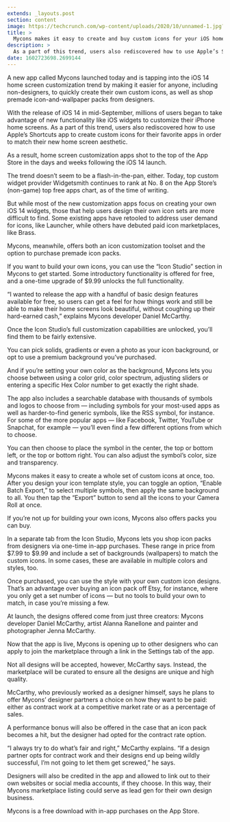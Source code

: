 ```yaml
--- 
extends: _layouts.post 
section: content 
image: https://techcrunch.com/wp-content/uploads/2020/10/unnamed-1.jpg?w=736 
title: > 
  Mycons makes it easy to create and buy custom icons for your iOS home screen – TechCrunch 
description: > 
  As a part of this trend, users also rediscovered how to use Apple’s Shortcuts app to create custom icons for their favorite apps in order to match their new home screen aesthetic.Mycons makes it easy to create a whole set of custom icons at once, too.If you’re not up for building your own icons, Mycons also offers packs you can buy.These range in price from $7.99 to $9.99 and include a set of backgrounds (wallpapers) to match the custom icons.Once purchased, you can use the style with your own custom icon designs. 
date: 1602723698.2699144 
--- 
```

A new app called Mycons launched today and is tapping into the iOS 14 home screen customization trend by making it easier for anyone, including non-designers, to quickly create their own custom icons, as well as shop premade icon-and-wallpaper packs from designers.

With the release of iOS 14 in mid-September, millions of users began to take advantage of new functionality like iOS widgets to customize their iPhone home screens. As a part of this trend, users also rediscovered how to use Apple’s Shortcuts app to create custom icons for their favorite apps in order to match their new home screen aesthetic.

As a result, home screen customization apps shot to the top of the App Store in the days and weeks following the iOS 14 launch.

The trend doesn’t seem to be a flash-in-the-pan, either. Today, top custom widget provider Widgetsmith continues to rank at No. 8 on the App Store’s (non-game) top free apps chart, as of the time of writing.

But while most of the new customization apps focus on creating your own iOS 14 widgets, those that help users design their own icon sets are more difficult to find. Some existing apps have retooled to address user demand for icons, like Launcher, while others have debuted paid icon marketplaces, like Brass.

Mycons, meanwhile, offers both an icon customization toolset and the option to purchase premade icon packs.

If you want to build your own icons, you can use the “Icon Studio” section in Mycons to get started. Some introductory functionality is offered for free, and a one-time upgrade of $9.99 unlocks the full functionality.

“I wanted to release the app with a handful of basic design features available for free, so users can get a feel for how things work and still be able to make their home screens look beautiful, without coughing up their hard-earned cash,” explains Mycons developer Daniel McCarthy.

Once the Icon Studio’s full customization capabilities are unlocked, you’ll find them to be fairly extensive.

You can pick solids, gradients or even a photo as your icon background, or opt to use a premium background you’ve purchased.

And if you’re setting your own color as the background, Mycons lets you choose between using a color grid, color spectrum, adjusting sliders or entering a specific Hex Color number to get exactly the right shade.

The app also includes a searchable database with thousands of symbols and logos to choose from — including symbols for your most-used apps as well as harder-to-find generic symbols, like the RSS symbol, for instance. For some of the more popular apps — like Facebook, Twitter, YouTube or Snapchat, for example — you’ll even find a few different options from which to choose.

You can then choose to place the symbol in the center, the top or bottom left, or the top or bottom right. You can also adjust the symbol’s color, size and transparency.

Mycons makes it easy to create a whole set of custom icons at once, too. After you design your icon template style, you can toggle an option, “Enable Batch Export,” to select multiple symbols, then apply the same background to all. You then tap the “Export” button to send all the icons to your Camera Roll at once.

If you’re not up for building your own icons, Mycons also offers packs you can buy.

In a separate tab from the Icon Studio, Mycons lets you shop icon packs from designers via one-time in-app purchases. These range in price from $7.99 to $9.99 and include a set of backgrounds (wallpapers) to match the custom icons. In some cases, these are available in multiple colors and styles, too.

Once purchased, you can use the style with your own custom icon designs. That’s an advantage over buying an icon pack off Etsy, for instance, where you only get a set number of icons — but no tools to build your own to match, in case you’re missing a few.

At launch, the designs offered come from just three creators: Mycons developer Daniel McCarthy, artist Alanna Ranellone and painter and photographer Jenna McCarthy.

Now that the app is live, Mycons is opening up to other designers who can apply to join the marketplace through a link in the Settings tab of the app.

Not all designs will be accepted, however, McCarthy says. Instead, the marketplace will be curated to ensure all the designs are unique and high quality.

McCarthy, who previously worked as a designer himself, says he plans to offer Mycons’ designer partners a choice on how they want to be paid: either as contract work at a competitive market rate or as a percentage of sales.

A performance bonus will also be offered in the case that an icon pack becomes a hit, but the designer had opted for the contract rate option.

“I always try to do what’s fair and right,” McCarthy explains. “If a design partner opts for contract work and their designs end up being wildly successful, I’m not going to let them get screwed,” he says.

Designers will also be credited in the app and allowed to link out to their own websites or social media accounts, if they choose. In this way, their Mycons marketplace listing could serve as lead gen for their own design business.

Mycons is a free download with in-app purchases on the App Store.